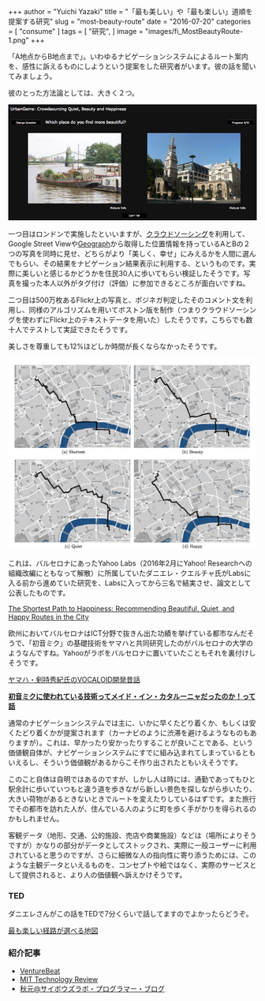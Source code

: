 +++
author = "Yuichi Yazaki"
title = "「最も美しい」や「最も楽しい」道順を提案する研究"
slug = "most-beauty-route"
date = "2016-07-20"
categories = [
    "consume"
]
tags = [
    "研究",
]
image = "images/fi_MostBeautyRoute-1.png"
+++

「A地点からB地点まで」。いわゆるナビゲーションシステムによるルート案内を、感性に訴えるものにしようという提案をした研究者がいます。彼の話を聞いてみましょう。

彼のとった方法論としては、大きく２つ。

![](images/urbangems-1.png)

一つ目はロンドンで実施したといいますが、[クラウドソーシング](http://www.urbangems.org/)を利用して、Google Street Viewや[Geograph](http://www.geograph.org.uk/)から取得した位置情報を持っているAとBの２つの写真を同時に見せ、どちらがより「美しく、幸せ」にみえるかを人間に選んでもらい、その結果をナビゲーション結果表示に利用する、というものです。実際に美しいと感じるかどうかを住民30人に歩いてもらい検証したそうです。写真を撮った本人以外がタグ付け（評価）に参加できるところが面白いですね。

二つ目は500万枚あるFlickr上の写真と、ポジネガ判定したそのコメント文を利用し、同様のアルゴリズムを用いてボストン版を制作（つまりクラウドソーシングを使わずにFlickr上のテキストデータを用いた）したそうです。こちらでも数十人でテストして実証できたそうです。

美しさを尊重しても12%ほどしか時間が長くならなかったそうです。

![](images/results-1.png)

これは、バルセロナにあったYahoo Labs（2016年2月にYahoo! Researchへの組織改編にともなって解散）に所属していたダニエレ・クエルチャ氏がLabsに入る前から進めていた研究を、Labsに入ってから三名で結実させ、論文として公表したものです。

[The Shortest Path to Happiness: Recommending Beautiful, Quiet, and Happy Routes in the City](https://arxiv.org/abs/1407.1031)

欧州においてバルセロナはICT分野で抜きん出た功績を挙げている都市なんだそうで、「初音ミク」の基礎技術をヤマハと共同研究したのがバルセロナの大学のようなんですね。Yahooがラボをバルセロナに置いていたこともそれを裏付けしそうです。

[ヤマハ・剣持秀紀氏のVOCALOID開発昔話](https://togetter.com/li/127451)

[**初音ミクに使われている技術ってメイド・イン・カタルーニャだったのか！って話**](http://blog.archiphoto.info/?eid=1170599)

通常のナビゲーションシステムでは主に、いかに早くたどり着くか、もしくは安くたどり着くかが提案されます（カーナビのように渋滞を避けるようなものもありますが）。これは、早かったり安かったりすることが良いことである、という価値観自体が、ナビゲーションシステムにすでに組み込まれてしまっているともいえるし、そういう価値観があるからこそ作り出されたともいえそうです。

このこと自体は自明ではあるのですが、しかし人は時には、通勤であってもひと駅余計に歩いていつもと違う道を歩きながら新しい景色を探しながら歩いたり、大きい荷物があるときないときでルートを変えたりしているはずです。また旅行でその都市を訪れた人が、住んでいる人のように町を歩く手がかりを得られるのかもしれません。

客観データ（地形、交通、公的施設、売店や商業施設）などは（場所によりそうですが）かなりの部分がデータとしてストックされ、実際に一般ユーザーに利用されていると思うのですが、さらに細微な人の指向性に寄り添うためには、このような主観データといえるものを、コンセプトや絵ではなく、実際のサービスとして提供されると、より人の価値観へ訴えかけそうです。

### TED

ダニエレさんがこの話をTEDで7分くらいで話してますのでよかったらどうぞ。

[最も楽しい経路が選べる地図](https://www.ted.com/talks/daniele_quercia_happy_maps?language=ja)

### 紹介記事

- [VentureBeat](http://venturebeat.com/2014/07/08/need-directions-yahoo-software-chooses-the-most-beautiful-travel-routes-instead-of-the-shortest/)
- [MIT Technology Review](https://www.technologyreview.com/s/528836/forget-the-shortest-route-across-a-city-new-algorithm-finds-the-most-beautiful/)
- [秋元@サイボウズラボ・プログラマー・ブログ](http://developer.cybozu.co.jp/akky/2014/07/the-happiest-route-on-map/)
